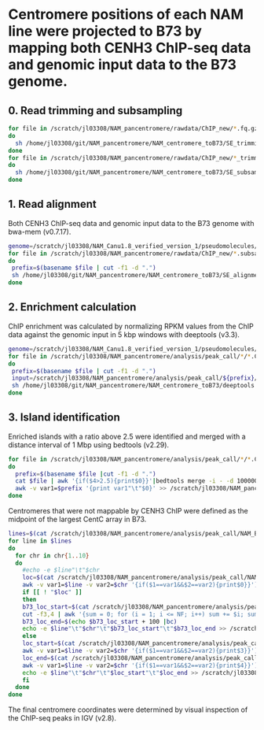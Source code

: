 # Centromere positions of each NAM line were projected to B73 by mapping both CENH3 ChIP-seq data and genomic input data to the B73 genome.
## 0. Read trimming and subsampling
```bash
for file in /scratch/jl03308/NAM_pancentromere/rawdata/ChIP_new/*.fq.gz
do
  sh /home/jl03308/git/NAM_pancentromere/NAM_centromere_toB73/SE_trimming.sh $file
done
for file in /scratch/jl03308/NAM_pancentromere/rawdata/ChIP_new/*_trimmed.fq.gz
do
  sh /home/jl03308/git/NAM_pancentromere/NAM_centromere_toB73/SE_subsampling.sh $file 5000000
done

```

## 1. Read alignment
 Both CENH3 ChIP-seq data and genomic input data to the B73 genome with bwa-mem (v0.7.17).
 ```bash
 genome=/scratch/jl03308/NAM_Canu1.8_verified_version_1/pseudomolecules/B73.PLATINUM.pseudomolecules-v1.fasta
for file in /scratch/jl03308/NAM_pancentromere/rawdata/ChIP_new/*.subsample.fq.gz
do
  prefix=$(basename $file | cut -f1 -d ".")
  sh /home/jl03308/git/NAM_pancentromere/NAM_centromere_toB73/SE_alignment.sh $file $genome
done
```
## 2. Enrichment calculation  
ChIP enrichment was calculated by normalizing RPKM values from the ChIP data against the genomic input in 5 kbp windows with deeptools (v3.3).
 ```bash
 genome=/scratch/jl03308/NAM_Canu1.8_verified_version_1/pseudomolecules/B73.PLATINUM.pseudomolecules-v1.fasta
for file in /scratch/jl03308/NAM_pancentromere/analysis/peak_call/*/*.ChIP.q20.sorted.bam
do
  prefix=$(basename $file | cut -f1 -d ".")
  input=/scratch/jl03308/NAM_pancentromere/analysis/peak_call/${prefix}/${prefix}.q20.sorted.bam
  sh /home/jl03308/git/NAM_pancentromere/NAM_centromere_toB73/deeptools.sh $file $input
done
```
## 3. Island identification
Enriched islands with a ratio above 2.5 were identified and merged with a distance interval of 1 Mbp using bedtools (v2.29).
```bash
for file in /scratch/jl03308/NAM_pancentromere/analysis/peak_call/*/*.ChIP_Input.RPKM.bedgraph
do
  prefix=$(basename $file |cut -f1 -d ".")
  cat $file | awk '{if($4>2.5){print$0}}'|bedtools merge -i - -d 1000000 -o mean -c 4 |grep "chr"  | \
  awk -v var1=$prefix '{print var1"\t"$0}' >> /scratch/jl03308/NAM_pancentromere/analysis/peak_call/NAM_B73.centromere.bed
done
```

Centromeres that were not mappable by CENH3 ChIP were defined as the midpoint of the largest CentC array in B73.
```bash
lines=$(cat /scratch/jl03308/NAM_pancentromere/analysis/peak_call/NAM_B73.centromere.bed |cut -f1 |sort |uniq)
for line in $lines
do
  for chr in chr{1..10}
  do
    #echo -e $line"\t"$chr
    loc=$(cat /scratch/jl03308/NAM_pancentromere/analysis/peak_call/NAM_B73.centromere.bed | \
    awk -v var1=$line -v var2=$chr '{if($1==var1&&$2==var2){print$0}}')
    if [[ ! "$loc" ]]
    then
    b73_loc_start=$(cat /scratch/jl03308/NAM_pancentromere/analysis/peak_call/NAM/B73.majorcentc.bed | grep "$chr" | \
    cut -f3,4 | awk '{sum = 0; for (i = 1; i <= NF; i++) sum += $i; sum /= NF; printf "%.0f\n", sum}')
    b73_loc_end=$(echo $b73_loc_start + 100 |bc)
    echo -e $line"\t"$chr"\t"$b73_loc_start"\t"$b73_loc_end >> /scratch/jl03308/NAM_pancentromere/analysis/peak_call/NAM_B73.centromere.all.bed
    else
    loc_start=$(cat /scratch/jl03308/NAM_pancentromere/analysis/peak_call/NAM_B73.centromere.bed | \
    awk -v var1=$line -v var2=$chr '{if($1==var1&&$2==var2){print$3}}')
    loc_end=$(cat /scratch/jl03308/NAM_pancentromere/analysis/peak_call/NAM_B73.centromere.bed | \
    awk -v var1=$line -v var2=$chr '{if($1==var1&&$2==var2){print$4}}')
    echo -e $line"\t"$chr"\t"$loc_start"\t"$loc_end >> /scratch/jl03308/NAM_pancentromere/analysis/peak_call/NAM_B73.centromere.all.bed
    fi
  done
done
```
The final centromere coordinates were determined by visual inspection of the ChIP-seq peaks in IGV (v2.8).
